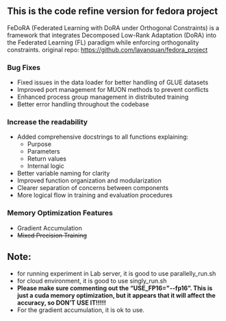 ## This is the code refine version for fedora project
FeDoRA (Federated Learning with DoRA under Orthogonal Constraints) is a framework that integrates Decomposed Low-Rank Adaptation (DoRA) into the Federated Learning (FL) paradigm while enforcing orthogonality constraints.
original repo: https://github.com/lavanquan/fedora_project
### Bug Fixes
- Fixed issues in the data loader for better handling of GLUE datasets
- Improved port management for MUON methods to prevent conflicts
- Enhanced process group management in distributed training
- Better error handling throughout the codebase
### Increase the readability
- Added comprehensive docstrings to all functions explaining:
  - Purpose
  - Parameters
  - Return values
  - Internal logic
- Better variable naming for clarity
- Improved function organization and modularization
- Clearer separation of concerns between components
- More logical flow in training and evaluation procedures
### Memory Optimization Features
- Gradient Accumulation
- ~~Mixed Precision Training~~ 
## Note:
- for running experiment in Lab server, it is good to use parallelly_run.sh
- for cloud environment, it is good to use singly_run.sh
- **Please make sure commenting out the “USE_FP16="--fp16”. This is just a cuda memory optimization, but it appears that it will affect the accuracy, so DON’T USE IT!!!!!**
- For the gradient accumulation, it is ok to use.

